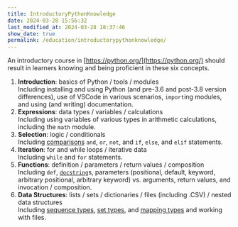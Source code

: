```yaml
---
title: IntroductoryPythonKnowledge
date: 2024-03-28 15:56:32
last_modified_at: 2024-03-28 18:37:46
show_date: true
permalink: /education/introductorypythonknowledge/
---
```

An introductory course in [https://python.org/](https://python.org/) should result in learners knowing and being proficient in these six concepts.

1. **Introduction**: basics of Python / tools / modules<br>Including installing and using Python (and pre-3.6 and post-3.8 version differences), use of VSCode in various scenarios, `import`ing modules, and using (and writing) documentation.
1. **Expressions**: data types / variables / calculations<br>Including using variables of various types in arithmetic calculations, including the `math` module.
1. **Selection**: logic / conditionals<br>Including [comparisons](https://docs.python.org/3/reference/expressions.html#comparisons)  `and`, `or`, `not`, and `if`, `else`, and `elif` statements.
1. **Iteration**: for and while loops / iterative data<br>Including `while` and `for` statements.
1. **Functions**: definition / parameters / return values / composition<br>Including `def`, [`docstring`](https://peps.python.org/pep-0257/)s, parameters (positional, default, keyword, arbitrary positional, arbitrary keyword) vs. arguments, return values, and invocation / composition.
1. **Data Structures**: lists / sets / dictionaries / files (including .CSV) / nested data structures<br>Including [sequence types](https://docs.python.org/3/library/stdtypes.html#sequence-types-list-tuple-range), [set types](https://docs.python.org/3/library/stdtypes.html#set-types-set-frozenset), and [mapping types](https://docs.python.org/3/library/stdtypes.html#mapping-types-dict) and working with files.
